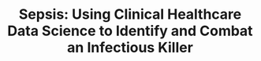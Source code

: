 ---
name: Kyle Shannon
email: kshannon@ucsd.edu
photo: assets/images/kyle-shannon.jpeg
website: https://www.kmshannon.com/
domain: A05
title: "Sepsis: Using Clinical Healthcare Data Science to Identify and Combat an Infectious Killer"
bio: "Hi 👋 I’m Kyle Shannon, as a professional in the public health and data science fields, I am dedicated to improving healthcare accessibility and enhancing patient outcomes, particularly in rural America. My journey began at UCSD, where I studied in the CogSci department as an undergraduate and discovered my passion for Data Science when it was still an emerging field (2013). I later pursued my master's degree in Data Science at UCSD, and eventually co-founded a startup focused on healthcare access. My enthusiasm lies in data science projects that directly impact patient health outcomes, and I maintain a keen interest in cognitive neuroscience and tiny ML systems. Outside of work, you can find me on a tennis court or delighting in the ambiance of a cozy cafe while tackling projects."
description: "Students will explore the world of inpatient ICU care by examining severe infection management and detection using the MIMIC dataset, a comprehensive, publicly available database of de-identified ICU patient data. This project will familiarize participants with healthcare data nuances and the critical role EHRs play in clinical decision-making. Through this experience, students will gain insights into the broader context of clinical decision-making and public health, learning to leverage EHRs and clinical data science for developing potential products, reports, and or health policies. They will better understand the US healthcare system, ICU operations, and the decision-making process for complex infectious cases like sepsis. By studying the work of multidisciplinary teams, students will gain a deeper understanding of intricate ICU cases and the patients' journeys through this challenging healthcare landscape. Additionally, they will appreciate the complexities of conducting data science in a demanding environment."
summer: "The following are recommended summer domain readings and tasks. Getting through some or all of these, especially if you are a bit unfamiliar with the domain, would be a good idea. And help you to hit the ground running in the fall. I will be available during the summer to meet with you as a group once or twice if you wish.

On my capstone website, I will make available all material for the Fall, and put a notation by the items I think would be good candidates to begin with over the summer.
For clarity, during the summer, the three areas I recommend focusing on would be:
<ul>
<li>Familiarizing yourself with EHR data</li>
<li>Learning about the MIMIC dataset</li>
<li>Beginning to understand a bit more about clinical critical care in an ICU</li>
</ul>
"
oldstudent: nan
prerequisites: "These are not suggested prereqs, but if students have had these classes they will have an edge on the domain side. I just wanted to point out them to students.
<ul>
<li>BILD 26. Human Physiology (4)</li>
<li>USP 143. The US Health-Care System (4)</li>
<li>FMPH 101. Epidemiology (4)</li>
<li>FMPH 102. Biostatistics in Public Health (4)</li>
<li>BICD 140. Immunology (4)</li>
<li>BIEB 152. Evolution of Infectious Diseases (4)</li>
</ul>"

time: Thursday 1:30-2:30PM, In-Person 📍 HDSI 355
style: "My goal is to create a capstone experience that emulates a practical job setting, guiding students in effectively interacting with managers and data science leads, asking relevant questions, and fulfilling their responsibilities. I may assume various roles (e.g., DS lead, stakeholder, hospital admin, manager) to offer diverse perspectives. I incorporate a business angle to discuss the project's broader context, encouraging students to envision their work in scenarios such as product development or hospital consultancy. This approach helps them grasp real-world applications and develop a compelling narrative for their projects.

I prioritize accessibility for my students throughout the week, for example, via Discord, and may involve domain experts for them to interview and learn from professionals in ICUs and EHR data. This context adds valuable insight and humanizes the data/system. I often hold informal meetings with my students over coffee to discuss progress and answer questions. Occasionally, I expect them to provide progress reports and mini-presentations, simulating a real-world organizational experience."

seats: 8
tag: Bio
ta: Yuyao
---